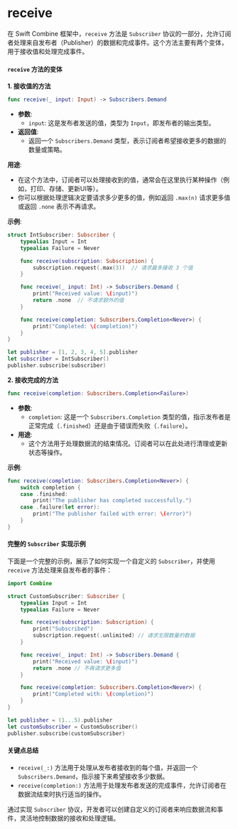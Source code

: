 # receive

在 Swift Combine 框架中，`receive` 方法是 `Subscriber` 协议的一部分，允许订阅者处理来自发布者（Publisher）的数据和完成事件。这个方法主要有两个变体，用于接收值和处理完成事件。

#### `receive` 方法的变体

**1. 接收值的方法**

```swift
func receive(_ input: Input) -> Subscribers.Demand
```

* **参数**:
  * `input`: 这是发布者发送的值，类型为 `Input`，即发布者的输出类型。
* **返回值**:
  * 返回一个 `Subscribers.Demand` 类型，表示订阅者希望接收更多的数据的数量或策略。

**用途**:

* 在这个方法中，订阅者可以处理接收到的值，通常会在这里执行某种操作（例如，打印、存储、更新UI等）。
* 你可以根据处理逻辑决定要请求多少更多的值，例如返回 `.max(n)` 请求更多值或返回 `.none` 表示不再请求。

**示例**:

```swift
struct IntSubscriber: Subscriber {
    typealias Input = Int
    typealias Failure = Never

    func receive(subscription: Subscription) {
        subscription.request(.max(3))  // 请求最多接收 3 个值
    }

    func receive(_ input: Int) -> Subscribers.Demand {
        print("Received value: \(input)")
        return .none  // 不请求额外的值
    }

    func receive(completion: Subscribers.Completion<Never>) {
        print("Completed: \(completion)")
    }
}

let publisher = [1, 2, 3, 4, 5].publisher
let subscriber = IntSubscriber()
publisher.subscribe(subscriber)
```

**2. 接收完成的方法**

```swift
func receive(completion: Subscribers.Completion<Failure>)
```

* **参数**:
  * `completion`: 这是一个 `Subscribers.Completion` 类型的值，指示发布者是正常完成（`.finished`）还是由于错误而失败（`.failure`）。
* **用途**:
  * 这个方法用于处理数据流的结束情况。订阅者可以在此处进行清理或更新状态等操作。

**示例**:

```swift
func receive(completion: Subscribers.Completion<Never>) {
    switch completion {
    case .finished:
        print("The publisher has completed successfully.")
    case .failure(let error):
        print("The publisher failed with error: \(error)")
    }
}
```

#### 完整的 `Subscriber` 实现示例

下面是一个完整的示例，展示了如何实现一个自定义的 `Subscriber`，并使用 `receive` 方法处理来自发布者的事件：

```swift
import Combine

struct CustomSubscriber: Subscriber {
    typealias Input = Int
    typealias Failure = Never

    func receive(subscription: Subscription) {
        print("Subscribed")
        subscription.request(.unlimited) // 请求无限数量的数据
    }

    func receive(_ input: Int) -> Subscribers.Demand {
        print("Received value: \(input)")
        return .none // 不再请求更多值
    }

    func receive(completion: Subscribers.Completion<Never>) {
        print("Completed with: \(completion)")
    }
}

let publisher = (1...5).publisher
let customSubscriber = CustomSubscriber()
publisher.subscribe(customSubscriber)
```

#### 关键点总结

* `receive(_:)` 方法用于处理从发布者接收到的每个值，并返回一个 `Subscribers.Demand`，指示接下来希望接收多少数据。
* `receive(completion:)` 方法用于处理发布者发送的完成事件，允许订阅者在数据流结束时执行适当的操作。

通过实现 `Subscriber` 协议，开发者可以创建自定义的订阅者来响应数据流和事件，灵活地控制数据的接收和处理逻辑。
